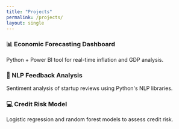```yaml
---
title: "Projects"
permalink: /projects/
layout: single
---
```


### 📊 Economic Forecasting Dashboard  
Python + Power BI tool for real-time inflation and GDP analysis.

### 🧠 NLP Feedback Analysis  
Sentiment analysis of startup reviews using Python's NLP libraries.

### 💻 Credit Risk Model  
Logistic regression and random forest models to assess credit risk.

